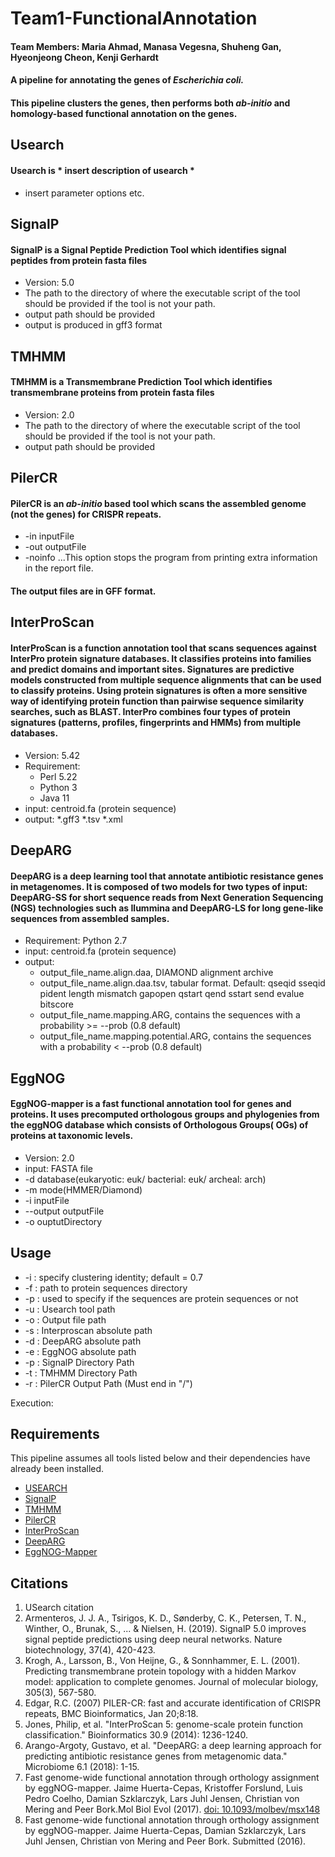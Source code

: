 # Team1-FunctionalAnnotation
#### Team Members: Maria Ahmad, Manasa Vegesna, Shuheng Gan, Hyeonjeong Cheon, Kenji Gerhardt
#### A pipeline for annotating the genes of *Escherichia coli.*
#### This pipeline clusters the genes, then performs both *ab-initio* and homology-based functional annotation on the genes.

## **Usearch**
#### Usearch is * insert description of usearch *
- insert parameter options etc.

## **SignalP**
#### SignalP is a Signal Peptide Prediction Tool which identifies signal peptides from protein fasta files
* Version: 5.0 
* The path to the directory of where the executable script of the tool should be provided if the tool is not your path.
* output path should be provided 
* output is produced in gff3 format

## **TMHMM**
#### TMHMM is a Transmembrane Prediction Tool which identifies transmembrane proteins from protein fasta files
* Version: 2.0
* The path to the directory of where the executable script of the tool should be provided if the tool is not your path.
* output path should be provided 

## **PilerCR**
#### PilerCR is an *ab-initio* based tool which scans the assembled genome (not the genes) for CRISPR repeats.
- -in inputFile
- -out outputFile
- -noinfo
...This option stops the program from printing extra information in the report file.

#### The output files are in GFF format. 

## **InterProScan**
#### InterProScan is a function annotation tool that scans sequences against InterPro protein signature databases. It classifies proteins into families and predict domains and important sites. Signatures are predictive models constructed from multiple sequence alignments that can be used to classify proteins. Using protein signatures is often a more sensitive way of identifying protein function than pairwise sequence similarity searches, such as BLAST. InterPro combines four types of protein signatures (patterns, profiles, fingerprints and HMMs) from multiple databases.
* Version: 5.42
* Requirement: 
  - Perl 5.22
  - Python 3
  - Java 11
* input: centroid.fa (protein sequence)
* output: *.gff3 *.tsv *.xml

## **DeepARG**
#### DeepARG is a deep learning tool that annotate antibiotic resistance genes in metagenomes. It is composed of two models for two types of input: DeepARG-SS for short sequence reads from Next Generation Sequencing (NGS) technologies such as Ilummina and DeepARG-LS for long gene-like sequences from assembled samples.
* Requirement: Python 2.7
* input: centroid.fa (protein sequence)
* output:
  - output_file_name.align.daa, DIAMOND alignment archive
  - output_file_name.align.daa.tsv, tabular format. Default: qseqid sseqid pident length mismatch gapopen qstart qend sstart send evalue bitscore
  - output_file_name.mapping.ARG, contains the sequences with a probability >= --prob (0.8 default)
  - output_file_name.mapping.potential.ARG, contains the sequences with a probability < --prob (0.8 default)

## **EggNOG**
#### EggNOG-mapper is a fast functional annotation tool for genes and proteins. It uses precomputed orthologous groups and phylogenies from the eggNOG database which consists of Orthologous Groups( OGs) of proteins at taxonomic levels.
* Version: 2.0
* input: FASTA file
* -d database(eukaryotic: euk/ bacterial: euk/ archeal: arch)
* -m mode(HMMER/Diamond)
* -i inputFile
* --output outputFile
* -o ouptutDirectory

## Usage
* -i : specify clustering identity; default = 0.7
* -f : path to protein sequences directory
* -p : used to specify if the sequences are protein sequences or not
* -u : Usearch tool path
* -o : Output file path
* -s : Interproscan absolute path
* -d : DeepARG absolute path
* -e : EggNOG absolute path
* -p : SignalP Directory Path
* -t : TMHMM Directory Path
* -r : PilerCR Output Path (Must end in "/")

Execution: 

## Requirements 
This pipeline assumes all tools listed below and their dependencies have already been installed.

* [USEARCH](https://www.drive5.com/usearch/download.html)
* [SignalP](https://services.healthtech.dtu.dk/service.php?SignalP-5.0)
* [TMHMM](https://services.healthtech.dtu.dk/service.php?TMHMM-2.0)
* [PilerCR](https://www.drive5.com/pilercr/)
* [InterProScan](http://www.ebi.ac.uk/interpro/download/)
* [DeepARG](https://bench.cs.vt.edu/deeparg)
* [EggNOG-Mapper](https://github.com/eggnogdb/eggnog-mapper)

## Citations
1. USearch citation
2. Armenteros, J. J. A., Tsirigos, K. D., Sønderby, C. K., Petersen, T. N., Winther, O., Brunak, S., ... & Nielsen, H. (2019). SignalP 5.0 improves signal peptide predictions using deep neural networks. Nature biotechnology, 37(4), 420-423.
3. Krogh, A., Larsson, B., Von Heijne, G., & Sonnhammer, E. L. (2001). Predicting transmembrane protein topology with a hidden Markov model: application to complete genomes. Journal of molecular biology, 305(3), 567-580.
4. Edgar, R.C. (2007) PILER-CR: fast and accurate identification of CRISPR repeats, BMC Bioinformatics, Jan 20;8:18.
5. Jones, Philip, et al. "InterProScan 5: genome-scale protein function classification." Bioinformatics 30.9 (2014): 1236-1240.
6. Arango-Argoty, Gustavo, et al. "DeepARG: a deep learning approach for predicting antibiotic resistance genes from metagenomic data." Microbiome 6.1 (2018): 1-15.
7.  Fast genome-wide functional annotation through orthology assignment by eggNOG-mapper. Jaime Huerta-Cepas, Kristoffer Forslund, Luis Pedro Coelho, Damian Szklarczyk, Lars Juhl Jensen, Christian von Mering and Peer Bork.Mol Biol Evol (2017). [doi: 10.1093/molbev/msx148](https://doi.org/10.1093/molbev/msx148)
8. Fast genome-wide functional annotation through orthology assignment by eggNOG-mapper. Jaime Huerta-Cepas, Damian Szklarczyk, Lars Juhl Jensen, Christian von Mering and Peer Bork. Submitted (2016).

